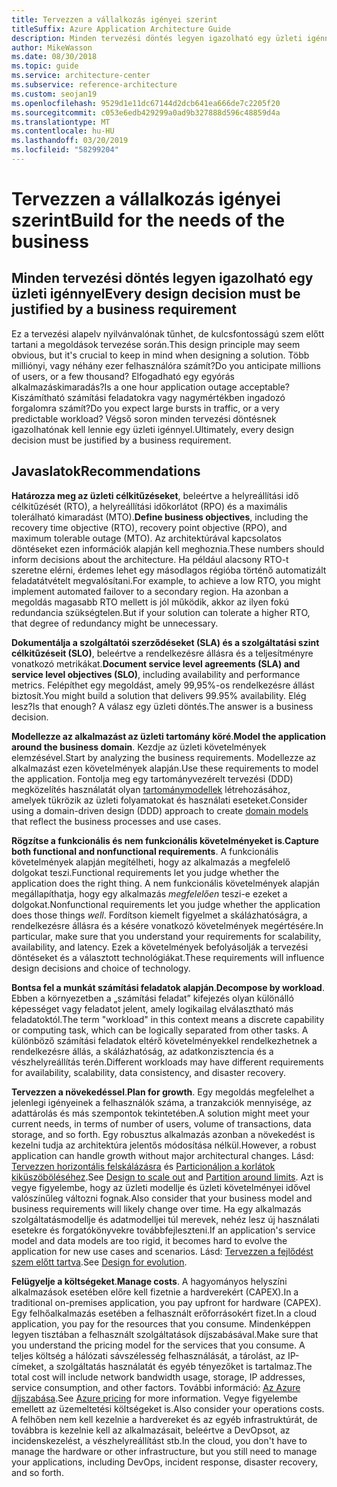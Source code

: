 ```yaml
---
title: Tervezzen a vállalkozás igényei szerint
titleSuffix: Azure Application Architecture Guide
description: Minden tervezési döntés legyen igazolható egy üzleti igénnyel.
author: MikeWasson
ms.date: 08/30/2018
ms.topic: guide
ms.service: architecture-center
ms.subservice: reference-architecture
ms.custom: seojan19
ms.openlocfilehash: 9529d1e11dc67144d2dcb641ea666de7c2205f20
ms.sourcegitcommit: c053e6edb429299a0ad9b327888d596c48859d4a
ms.translationtype: MT
ms.contentlocale: hu-HU
ms.lasthandoff: 03/20/2019
ms.locfileid: "58299204"
---
```

# <a name="build-for-the-needs-of-the-business"></a><span data-ttu-id="3b841-103">Tervezzen a vállalkozás igényei szerint</span><span class="sxs-lookup"><span data-stu-id="3b841-103">Build for the needs of the business</span></span>

## <a name="every-design-decision-must-be-justified-by-a-business-requirement"></a><span data-ttu-id="3b841-104">Minden tervezési döntés legyen igazolható egy üzleti igénnyel</span><span class="sxs-lookup"><span data-stu-id="3b841-104">Every design decision must be justified by a business requirement</span></span>

<span data-ttu-id="3b841-105">Ez a tervezési alapelv nyilvánvalónak tűnhet, de kulcsfontosságú szem előtt tartani a megoldások tervezése során.</span><span class="sxs-lookup"><span data-stu-id="3b841-105">This design principle may seem obvious, but it's crucial to keep in mind when designing a solution.</span></span> <span data-ttu-id="3b841-106">Több milliónyi, vagy néhány ezer felhasználóra számít?</span><span class="sxs-lookup"><span data-stu-id="3b841-106">Do you anticipate millions of users, or a few thousand?</span></span> <span data-ttu-id="3b841-107">Elfogadható egy egyórás alkalmazáskimaradás?</span><span class="sxs-lookup"><span data-stu-id="3b841-107">Is a one hour application outage acceptable?</span></span> <span data-ttu-id="3b841-108">Kiszámítható számítási feladatokra vagy nagymértékben ingadozó forgalomra számít?</span><span class="sxs-lookup"><span data-stu-id="3b841-108">Do you expect large bursts in traffic, or a very predictable workload?</span></span> <span data-ttu-id="3b841-109">Végső soron minden tervezési döntésnek igazolhatónak kell lennie egy üzleti igénnyel.</span><span class="sxs-lookup"><span data-stu-id="3b841-109">Ultimately, every design decision must be justified by a business requirement.</span></span>

## <a name="recommendations"></a><span data-ttu-id="3b841-110">Javaslatok</span><span class="sxs-lookup"><span data-stu-id="3b841-110">Recommendations</span></span>

<span data-ttu-id="3b841-111">**Határozza meg az üzleti célkitűzéseket**, beleértve a helyreállítási idő célkitűzését (RTO), a helyreállítási időkorlátot (RPO) és a maximális tolerálható kimaradást (MTO).</span><span class="sxs-lookup"><span data-stu-id="3b841-111">**Define business objectives**, including the recovery time objective (RTO), recovery point objective (RPO), and maximum tolerable outage (MTO).</span></span> <span data-ttu-id="3b841-112">Az architektúrával kapcsolatos döntéseket ezen információk alapján kell meghoznia.</span><span class="sxs-lookup"><span data-stu-id="3b841-112">These numbers should inform decisions about the architecture.</span></span> <span data-ttu-id="3b841-113">Ha például alacsony RTO-t szeretne elérni, érdemes lehet egy másodlagos régióba történő automatizált feladatátvételt megvalósítani.</span><span class="sxs-lookup"><span data-stu-id="3b841-113">For example, to achieve a low RTO, you might implement automated failover to a secondary region.</span></span> <span data-ttu-id="3b841-114">Ha azonban a megoldás magasabb RTO mellett is jól működik, akkor az ilyen fokú redundancia szükségtelen.</span><span class="sxs-lookup"><span data-stu-id="3b841-114">But if your solution can tolerate a higher RTO, that degree of redundancy might be unnecessary.</span></span>

<span data-ttu-id="3b841-115">**Dokumentálja a szolgáltatói szerződéseket (SLA) és a szolgáltatási szint célkitűzéseit (SLO)**, beleértve a rendelkezésre állásra és a teljesítményre vonatkozó metrikákat.</span><span class="sxs-lookup"><span data-stu-id="3b841-115">**Document service level agreements (SLA) and service level objectives (SLO)**, including availability and performance metrics.</span></span> <span data-ttu-id="3b841-116">Felépíthet egy megoldást, amely 99,95%-os rendelkezésre állást biztosít.</span><span class="sxs-lookup"><span data-stu-id="3b841-116">You might build a solution that delivers 99.95% availability.</span></span> <span data-ttu-id="3b841-117">Elég lesz?</span><span class="sxs-lookup"><span data-stu-id="3b841-117">Is that enough?</span></span> <span data-ttu-id="3b841-118">A válasz egy üzleti döntés.</span><span class="sxs-lookup"><span data-stu-id="3b841-118">The answer is a business decision.</span></span>

<span data-ttu-id="3b841-119">**Modellezze az alkalmazást az üzleti tartomány köré**.</span><span class="sxs-lookup"><span data-stu-id="3b841-119">**Model the application around the business domain**.</span></span> <span data-ttu-id="3b841-120">Kezdje az üzleti követelmények elemzésével.</span><span class="sxs-lookup"><span data-stu-id="3b841-120">Start by analyzing the business requirements.</span></span> <span data-ttu-id="3b841-121">Modellezze az alkalmazást ezen követelmények alapján.</span><span class="sxs-lookup"><span data-stu-id="3b841-121">Use these requirements to model the application.</span></span> <span data-ttu-id="3b841-122">Fontolja meg egy tartományvezérelt tervezési (DDD) megközelítés használatát olyan [tartománymodellek][domain-model] létrehozásához, amelyek tükrözik az üzleti folyamatokat és használati eseteket.</span><span class="sxs-lookup"><span data-stu-id="3b841-122">Consider using a domain-driven design (DDD) approach to create [domain models][domain-model] that reflect the business processes and use cases.</span></span>

<span data-ttu-id="3b841-123">**Rögzítse a funkcionális és nem funkcionális követelményeket is**.</span><span class="sxs-lookup"><span data-stu-id="3b841-123">**Capture both functional and nonfunctional requirements**.</span></span> <span data-ttu-id="3b841-124">A funkcionális követelmények alapján megítélheti, hogy az alkalmazás a megfelelő dolgokat teszi.</span><span class="sxs-lookup"><span data-stu-id="3b841-124">Functional requirements let you judge whether the application does the right thing.</span></span> <span data-ttu-id="3b841-125">A nem funkcionális követelmények alapján megállapíthatja, hogy egy alkalmazás *megfelelően* teszi-e ezeket a dolgokat.</span><span class="sxs-lookup"><span data-stu-id="3b841-125">Nonfunctional requirements let you judge whether the application does those things *well*.</span></span> <span data-ttu-id="3b841-126">Fordítson kiemelt figyelmet a skálázhatóságra, a rendelkezésre állásra és a késére vonatkozó követelmények megértésére.</span><span class="sxs-lookup"><span data-stu-id="3b841-126">In particular, make sure that you understand your requirements for scalability, availability, and latency.</span></span> <span data-ttu-id="3b841-127">Ezek a követelmények befolyásolják a tervezési döntéseket és a választott technológiákat.</span><span class="sxs-lookup"><span data-stu-id="3b841-127">These requirements will influence design decisions and choice of technology.</span></span>

<span data-ttu-id="3b841-128">**Bontsa fel a munkát számítási feladatok alapján**.</span><span class="sxs-lookup"><span data-stu-id="3b841-128">**Decompose by workload**.</span></span> <span data-ttu-id="3b841-129">Ebben a környezetben a „számítási feladat” kifejezés olyan különálló képességet vagy feladatot jelent, amely logikailag elválasztható más feladatoktól.</span><span class="sxs-lookup"><span data-stu-id="3b841-129">The term "workload" in this context means a discrete capability or computing task, which can be logically separated from other tasks.</span></span> <span data-ttu-id="3b841-130">A különböző számítási feladatok eltérő követelményekkel rendelkezhetnek a rendelkezésre állás, a skálázhatóság, az adatkonzisztencia és a vészhelyreállítás terén.</span><span class="sxs-lookup"><span data-stu-id="3b841-130">Different workloads may have different requirements for availability, scalability, data consistency, and disaster recovery.</span></span>

<span data-ttu-id="3b841-131">**Tervezzen a növekedéssel**.</span><span class="sxs-lookup"><span data-stu-id="3b841-131">**Plan for growth**.</span></span> <span data-ttu-id="3b841-132">Egy megoldás megfelelhet a jelenlegi igényeinek a felhasználók száma, a tranzakciók mennyisége, az adattárolás és más szempontok tekintetében.</span><span class="sxs-lookup"><span data-stu-id="3b841-132">A solution might meet your current needs, in terms of number of users, volume of transactions, data storage, and so forth.</span></span> <span data-ttu-id="3b841-133">Egy robusztus alkalmazás azonban a növekedést is kezelni tudja az architektúra jelentős módosítása nélkül.</span><span class="sxs-lookup"><span data-stu-id="3b841-133">However, a robust application can handle growth without major architectural changes.</span></span> <span data-ttu-id="3b841-134">Lásd: [Tervezzen horizontális felskálázásra](scale-out.md) és [Particionáljon a korlátok kiküszöböléséhez](partition.md).</span><span class="sxs-lookup"><span data-stu-id="3b841-134">See [Design to scale out](scale-out.md) and [Partition around limits](partition.md).</span></span> <span data-ttu-id="3b841-135">Azt is vegye figyelembe, hogy az üzleti modellje és üzleti követelményei idővel valószínűleg változni fognak.</span><span class="sxs-lookup"><span data-stu-id="3b841-135">Also consider that your business model and business requirements will likely change over time.</span></span> <span data-ttu-id="3b841-136">Ha egy alkalmazás szolgáltatásmodellje és adatmodelljei túl merevek, nehéz lesz új használati esetekre és forgatókönyvekre továbbfejleszteni.</span><span class="sxs-lookup"><span data-stu-id="3b841-136">If an application's service model and data models are too rigid, it becomes hard to evolve the application for new use cases and scenarios.</span></span> <span data-ttu-id="3b841-137">Lásd: [Tervezzen a fejlődést szem előtt tartva](design-for-evolution.md).</span><span class="sxs-lookup"><span data-stu-id="3b841-137">See [Design for evolution](design-for-evolution.md).</span></span>

<span data-ttu-id="3b841-138">**Felügyelje a költségeket**.</span><span class="sxs-lookup"><span data-stu-id="3b841-138">**Manage costs**.</span></span> <span data-ttu-id="3b841-139">A hagyományos helyszíni alkalmazások esetében előre kell fizetnie a hardverekért (CAPEX).</span><span class="sxs-lookup"><span data-stu-id="3b841-139">In a traditional on-premises application, you pay upfront for hardware (CAPEX).</span></span> <span data-ttu-id="3b841-140">Egy felhőalkalmazás esetében a felhasznált erőforrásokért fizet.</span><span class="sxs-lookup"><span data-stu-id="3b841-140">In a cloud application, you pay for the resources that you consume.</span></span> <span data-ttu-id="3b841-141">Mindenképpen legyen tisztában a felhasznált szolgáltatások díjszabásával.</span><span class="sxs-lookup"><span data-stu-id="3b841-141">Make sure that you understand the pricing model for the services that you consume.</span></span> <span data-ttu-id="3b841-142">A teljes költség a hálózati sávszélesség felhasználását, a tárolást, az IP-címeket, a szolgáltatás használatát és egyéb tényezőket is tartalmaz.</span><span class="sxs-lookup"><span data-stu-id="3b841-142">The total cost will include network bandwidth usage, storage, IP addresses, service consumption, and other factors.</span></span> <span data-ttu-id="3b841-143">További információ: [Az Azure díjszabása][pricing].</span><span class="sxs-lookup"><span data-stu-id="3b841-143">See [Azure pricing][pricing] for more information.</span></span> <span data-ttu-id="3b841-144">Vegye figyelembe emellett az üzemeltetési költségeket is.</span><span class="sxs-lookup"><span data-stu-id="3b841-144">Also consider your operations costs.</span></span> <span data-ttu-id="3b841-145">A felhőben nem kell kezelnie a hardvereket és az egyéb infrastruktúrát, de továbbra is kezelnie kell az alkalmazásait, beleértve a DevOpsot, az incidenskezelést, a vészhelyreállítást stb.</span><span class="sxs-lookup"><span data-stu-id="3b841-145">In the cloud, you don't have to manage the hardware or other infrastructure, but you still need to manage your applications, including DevOps, incident response, disaster recovery, and so forth.</span></span>

[domain-model]: https://martinfowler.com/eaaCatalog/domainModel.html
[pricing]: https://azure.microsoft.com/pricing/
